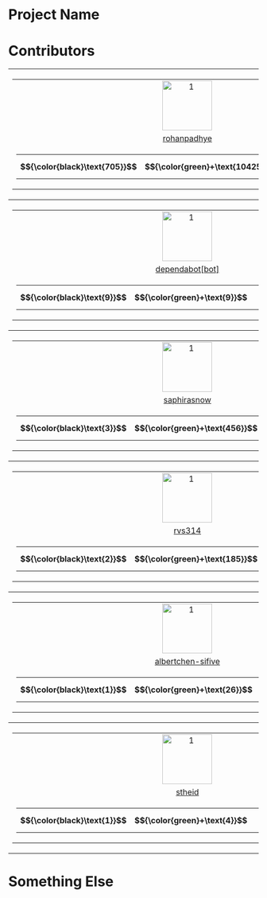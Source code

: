# Project Name



# Contributors

<table><tr>
<th>
    <table>
        <tr>
            <td style="text-align: center">
                <img src="https://avatars.githubusercontent.com/u/4233266?v=4" alt="1" width=100px height=100px href="https://github.com/rohanpadhye">
            </td>
        </tr>
        <tr>
            <td style="text-align: center">
               <a href="https://github.com/rohanpadhye/JQF/commits?author=rohanpadhye">rohanpadhye</a>
            </td>
        </tr>
        <tr>
            <td style="text-align: center">
                <table>
                    <tr>
                        <th id="activity-table">
                            $${\color{black}\text{705}}$$
                        </th>
                        <th id="activity-table">
                            $${\color{green}+\text{104257}}$$
                        </th>
                        <th id="activity-table">
                            $${\color{red}-\text{73158}}$$
                        </th>
                    </tr>
                </table>
            </td>
        </tr>
    </table>
</th>

<th>
    <table>
        <tr>
            <td style="text-align: center">
                <img src="https://avatars.githubusercontent.com/u/7470211?v=4" alt="1" width=100px height=100px href="https://github.com/carolemieux">
            </td>
        </tr>
        <tr>
            <td style="text-align: center">
               <a href="https://github.com/rohanpadhye/JQF/commits?author=carolemieux">carolemieux</a>
            </td>
        </tr>
        <tr>
            <td style="text-align: center">
                <table>
                    <tr>
                        <th id="activity-table">
                            $${\color{black}\text{17}}$$
                        </th>
                        <th id="activity-table">
                            $${\color{green}+\text{1588}}$$
                        </th>
                        <th id="activity-table">
                            $${\color{red}-\text{130}}$$
                        </th>
                    </tr>
                </table>
            </td>
        </tr>
    </table>
</th>

<th>
    <table>
        <tr>
            <td style="text-align: center">
                <img src="https://avatars.githubusercontent.com/u/3836748?v=4" alt="1" width=100px height=100px href="https://github.com/vasumv">
            </td>
        </tr>
        <tr>
            <td style="text-align: center">
               <a href="https://github.com/rohanpadhye/JQF/commits?author=vasumv">vasumv</a>
            </td>
        </tr>
        <tr>
            <td style="text-align: center">
                <table>
                    <tr>
                        <th id="activity-table">
                            $${\color{black}\text{9}}$$
                        </th>
                        <th id="activity-table">
                            $${\color{green}+\text{6219}}$$
                        </th>
                        <th id="activity-table">
                            $${\color{red}-\text{5609}}$$
                        </th>
                    </tr>
                </table>
            </td>
        </tr>
    </table>
</th>
</tr><tr>
<th>
    <table>
        <tr>
            <td style="text-align: center">
                <img src="https://avatars.githubusercontent.com/in/29110?v=4" alt="1" width=100px height=100px href="https://github.com/dependabot[bot]">
            </td>
        </tr>
        <tr>
            <td style="text-align: center">
               <a href="https://github.com/rohanpadhye/JQF/commits?author=dependabot[bot]">dependabot[bot]</a>
            </td>
        </tr>
        <tr>
            <td style="text-align: center">
                <table>
                    <tr>
                        <th id="activity-table">
                            $${\color{black}\text{9}}$$
                        </th>
                        <th id="activity-table">
                            $${\color{green}+\text{9}}$$
                        </th>
                        <th id="activity-table">
                            $${\color{red}-\text{9}}$$
                        </th>
                    </tr>
                </table>
            </td>
        </tr>
    </table>
</th>

<th>
    <table>
        <tr>
            <td style="text-align: center">
                <img src="https://avatars.githubusercontent.com/u/5557706?v=4" alt="1" width=100px height=100px href="https://github.com/aoli-al">
            </td>
        </tr>
        <tr>
            <td style="text-align: center">
               <a href="https://github.com/rohanpadhye/JQF/commits?author=aoli-al">aoli-al</a>
            </td>
        </tr>
        <tr>
            <td style="text-align: center">
                <table>
                    <tr>
                        <th id="activity-table">
                            $${\color{black}\text{8}}$$
                        </th>
                        <th id="activity-table">
                            $${\color{green}+\text{1116}}$$
                        </th>
                        <th id="activity-table">
                            $${\color{red}-\text{386}}$$
                        </th>
                    </tr>
                </table>
            </td>
        </tr>
    </table>
</th>

<th>
    <table>
        <tr>
            <td style="text-align: center">
                <img src="https://avatars.githubusercontent.com/u/2130186?v=4" alt="1" width=100px height=100px href="https://github.com/jon-bell">
            </td>
        </tr>
        <tr>
            <td style="text-align: center">
               <a href="https://github.com/rohanpadhye/JQF/commits?author=jon-bell">jon-bell</a>
            </td>
        </tr>
        <tr>
            <td style="text-align: center">
                <table>
                    <tr>
                        <th id="activity-table">
                            $${\color{black}\text{6}}$$
                        </th>
                        <th id="activity-table">
                            $${\color{green}+\text{989}}$$
                        </th>
                        <th id="activity-table">
                            $${\color{red}-\text{98}}$$
                        </th>
                    </tr>
                </table>
            </td>
        </tr>
    </table>
</th>
</tr><tr>
<th>
    <table>
        <tr>
            <td style="text-align: center">
                <img src="https://avatars.githubusercontent.com/u/55360182?v=4" alt="1" width=100px height=100px href="https://github.com/saphirasnow">
            </td>
        </tr>
        <tr>
            <td style="text-align: center">
               <a href="https://github.com/rohanpadhye/JQF/commits?author=saphirasnow">saphirasnow</a>
            </td>
        </tr>
        <tr>
            <td style="text-align: center">
                <table>
                    <tr>
                        <th id="activity-table">
                            $${\color{black}\text{3}}$$
                        </th>
                        <th id="activity-table">
                            $${\color{green}+\text{456}}$$
                        </th>
                        <th id="activity-table">
                            $${\color{red}-\text{56}}$$
                        </th>
                    </tr>
                </table>
            </td>
        </tr>
    </table>
</th>

<th>
    <table>
        <tr>
            <td style="text-align: center">
                <img src="https://avatars.githubusercontent.com/u/213894?v=4" alt="1" width=100px height=100px href="https://github.com/vlsi">
            </td>
        </tr>
        <tr>
            <td style="text-align: center">
               <a href="https://github.com/rohanpadhye/JQF/commits?author=vlsi">vlsi</a>
            </td>
        </tr>
        <tr>
            <td style="text-align: center">
                <table>
                    <tr>
                        <th id="activity-table">
                            $${\color{black}\text{3}}$$
                        </th>
                        <th id="activity-table">
                            $${\color{green}+\text{23}}$$
                        </th>
                        <th id="activity-table">
                            $${\color{red}-\text{9}}$$
                        </th>
                    </tr>
                </table>
            </td>
        </tr>
    </table>
</th>

<th>
    <table>
        <tr>
            <td style="text-align: center">
                <img src="https://avatars.githubusercontent.com/u/32645020?v=4" alt="1" width=100px height=100px href="https://github.com/katherine-hough">
            </td>
        </tr>
        <tr>
            <td style="text-align: center">
               <a href="https://github.com/rohanpadhye/JQF/commits?author=katherine-hough">katherine-hough</a>
            </td>
        </tr>
        <tr>
            <td style="text-align: center">
                <table>
                    <tr>
                        <th id="activity-table">
                            $${\color{black}\text{2}}$$
                        </th>
                        <th id="activity-table">
                            $${\color{green}+\text{618}}$$
                        </th>
                        <th id="activity-table">
                            $${\color{red}-\text{473}}$$
                        </th>
                    </tr>
                </table>
            </td>
        </tr>
    </table>
</th>
</tr><tr>
<th>
    <table>
        <tr>
            <td style="text-align: center">
                <img src="https://avatars.githubusercontent.com/u/71688932?v=4" alt="1" width=100px height=100px href="https://github.com/rvs314">
            </td>
        </tr>
        <tr>
            <td style="text-align: center">
               <a href="https://github.com/rohanpadhye/JQF/commits?author=rvs314">rvs314</a>
            </td>
        </tr>
        <tr>
            <td style="text-align: center">
                <table>
                    <tr>
                        <th id="activity-table">
                            $${\color{black}\text{2}}$$
                        </th>
                        <th id="activity-table">
                            $${\color{green}+\text{185}}$$
                        </th>
                        <th id="activity-table">
                            $${\color{red}-\text{32}}$$
                        </th>
                    </tr>
                </table>
            </td>
        </tr>
    </table>
</th>

<th>
    <table>
        <tr>
            <td style="text-align: center">
                <img src="https://avatars.githubusercontent.com/u/1428689?v=4" alt="1" width=100px height=100px href="https://github.com/floyd-fuh">
            </td>
        </tr>
        <tr>
            <td style="text-align: center">
               <a href="https://github.com/rohanpadhye/JQF/commits?author=floyd-fuh">floyd-fuh</a>
            </td>
        </tr>
        <tr>
            <td style="text-align: center">
                <table>
                    <tr>
                        <th id="activity-table">
                            $${\color{black}\text{2}}$$
                        </th>
                        <th id="activity-table">
                            $${\color{green}+\text{122}}$$
                        </th>
                        <th id="activity-table">
                            $${\color{red}-\text{3}}$$
                        </th>
                    </tr>
                </table>
            </td>
        </tr>
    </table>
</th>

<th>
    <table>
        <tr>
            <td style="text-align: center">
                <img src="https://avatars.githubusercontent.com/u/4169942?v=4" alt="1" width=100px height=100px href="https://github.com/Ahmedfir">
            </td>
        </tr>
        <tr>
            <td style="text-align: center">
               <a href="https://github.com/rohanpadhye/JQF/commits?author=Ahmedfir">Ahmedfir</a>
            </td>
        </tr>
        <tr>
            <td style="text-align: center">
                <table>
                    <tr>
                        <th id="activity-table">
                            $${\color{black}\text{1}}$$
                        </th>
                        <th id="activity-table">
                            $${\color{green}+\text{53}}$$
                        </th>
                        <th id="activity-table">
                            $${\color{red}-\text{6}}$$
                        </th>
                    </tr>
                </table>
            </td>
        </tr>
    </table>
</th>
</tr><tr>
<th>
    <table>
        <tr>
            <td style="text-align: center">
                <img src="https://avatars.githubusercontent.com/u/40366337?v=4" alt="1" width=100px height=100px href="https://github.com/albertchen-sifive">
            </td>
        </tr>
        <tr>
            <td style="text-align: center">
               <a href="https://github.com/rohanpadhye/JQF/commits?author=albertchen-sifive">albertchen-sifive</a>
            </td>
        </tr>
        <tr>
            <td style="text-align: center">
                <table>
                    <tr>
                        <th id="activity-table">
                            $${\color{black}\text{1}}$$
                        </th>
                        <th id="activity-table">
                            $${\color{green}+\text{26}}$$
                        </th>
                        <th id="activity-table">
                            $${\color{red}-\text{24}}$$
                        </th>
                    </tr>
                </table>
            </td>
        </tr>
    </table>
</th>

<th>
    <table>
        <tr>
            <td style="text-align: center">
                <img src="https://avatars.githubusercontent.com/u/35604271?v=4" alt="1" width=100px height=100px href="https://github.com/shuaiwang516">
            </td>
        </tr>
        <tr>
            <td style="text-align: center">
               <a href="https://github.com/rohanpadhye/JQF/commits?author=shuaiwang516">shuaiwang516</a>
            </td>
        </tr>
        <tr>
            <td style="text-align: center">
                <table>
                    <tr>
                        <th id="activity-table">
                            $${\color{black}\text{1}}$$
                        </th>
                        <th id="activity-table">
                            $${\color{green}+\text{5}}$$
                        </th>
                        <th id="activity-table">
                            $${\color{red}-\text{0}}$$
                        </th>
                    </tr>
                </table>
            </td>
        </tr>
    </table>
</th>

<th>
    <table>
        <tr>
            <td style="text-align: center">
                <img src="https://avatars.githubusercontent.com/u/1767219?v=4" alt="1" width=100px height=100px href="https://github.com/davidyoung8906">
            </td>
        </tr>
        <tr>
            <td style="text-align: center">
               <a href="https://github.com/rohanpadhye/JQF/commits?author=davidyoung8906">davidyoung8906</a>
            </td>
        </tr>
        <tr>
            <td style="text-align: center">
                <table>
                    <tr>
                        <th id="activity-table">
                            $${\color{black}\text{1}}$$
                        </th>
                        <th id="activity-table">
                            $${\color{green}+\text{4}}$$
                        </th>
                        <th id="activity-table">
                            $${\color{red}-\text{4}}$$
                        </th>
                    </tr>
                </table>
            </td>
        </tr>
    </table>
</th>
</tr><tr>
<th>
    <table>
        <tr>
            <td style="text-align: center">
                <img src="https://avatars.githubusercontent.com/u/2736207?v=4" alt="1" width=100px height=100px href="https://github.com/stheid">
            </td>
        </tr>
        <tr>
            <td style="text-align: center">
               <a href="https://github.com/rohanpadhye/JQF/commits?author=stheid">stheid</a>
            </td>
        </tr>
        <tr>
            <td style="text-align: center">
                <table>
                    <tr>
                        <th id="activity-table">
                            $${\color{black}\text{1}}$$
                        </th>
                        <th id="activity-table">
                            $${\color{green}+\text{4}}$$
                        </th>
                        <th id="activity-table">
                            $${\color{red}-\text{1}}$$
                        </th>
                    </tr>
                </table>
            </td>
        </tr>
    </table>
</th>

<th>
    <table>
        <tr>
            <td style="text-align: center">
                <img src="https://avatars.githubusercontent.com/u/42714590?v=4" alt="1" width=100px height=100px href="https://github.com/claudeyj">
            </td>
        </tr>
        <tr>
            <td style="text-align: center">
               <a href="https://github.com/rohanpadhye/JQF/commits?author=claudeyj">claudeyj</a>
            </td>
        </tr>
        <tr>
            <td style="text-align: center">
                <table>
                    <tr>
                        <th id="activity-table">
                            $${\color{black}\text{1}}$$
                        </th>
                        <th id="activity-table">
                            $${\color{green}+\text{2}}$$
                        </th>
                        <th id="activity-table">
                            $${\color{red}-\text{0}}$$
                        </th>
                    </tr>
                </table>
            </td>
        </tr>
    </table>
</th>

<th>
    <table>
        <tr>
            <td style="text-align: center">
                <img src="https://avatars.githubusercontent.com/u/17148247?v=4" alt="1" width=100px height=100px href="https://github.com/guyarb">
            </td>
        </tr>
        <tr>
            <td style="text-align: center">
               <a href="https://github.com/rohanpadhye/JQF/commits?author=guyarb">guyarb</a>
            </td>
        </tr>
        <tr>
            <td style="text-align: center">
                <table>
                    <tr>
                        <th id="activity-table">
                            $${\color{black}\text{1}}$$
                        </th>
                        <th id="activity-table">
                            $${\color{green}+\text{1}}$$
                        </th>
                        <th id="activity-table">
                            $${\color{red}-\text{2}}$$
                        </th>
                    </tr>
                </table>
            </td>
        </tr>
    </table>
</th>
</tr></table>


# Something Else